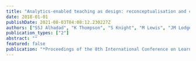 ```yaml
---
title: "Analytics-enabled teaching as design: reconceptualisation and call for research"
date: 2018-01-01
publishDate: 2021-08-03T04:08:12.230227Z
authors: ["SSJ Alhadad", "K Thompson", "S Knight", "M Lewis", "JM Lodge"]
publication_types: ["2"]
abstract: ""
featured: false
publication: "*Proceedings of the 8th International Conference on Learning Analytics and …*"
---
```


